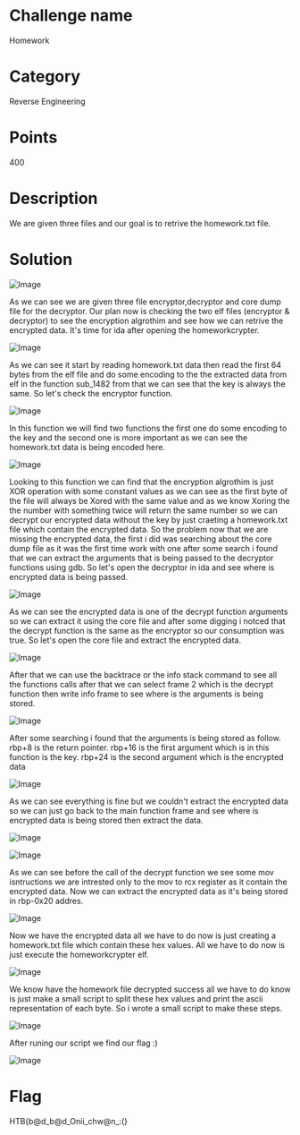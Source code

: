 # Challenge name
Homework
# Category
Reverse Engineering
# Points
400
# Description
We are given three files and our goal is to retrive the homework.txt file.
# Solution

![Image](https://github.com/0xN1ghtRa1d/CTF-writeups/blob/master/BSidesCairoCTF/1.png)

As we can see we are given three file encryptor,decryptor and core dump file for the decryptor.
Our plan now is checking the two elf files (encryptor & decryptor) to see the encryption algrothim and see how we can retrive the encrypted data.
It's time for ida after opening the homeworkcrypter.

![Image](https://github.com/0xN1ghtRa1d/CTF-writeups/blob/master/BSidesCairoCTF/2.png)

As we can see it start by reading homework.txt data then read the first 64 bytes from the elf file and do some encoding to the the extracted data from elf in the function sub_1482 from that we can see that the key is always the same.
So let's check the encryptor function.

![Image](https://github.com/0xN1ghtRa1d/CTF-writeups/blob/master/BSidesCairoCTF/3.png)

In this function we will find two functions the first one do some encoding to the key and the second one is more important as we can see the homework.txt data is being encoded here.

![Image](https://github.com/0xN1ghtRa1d/CTF-writeups/blob/master/BSidesCairoCTF/4.png)

Looking to this function we can find that the encryption algrothim is just XOR operation with some constant values as we can see as the first byte of the file will always be Xored with the same value and as we know Xoring the the number with something twice will return the same number so we can decrypt our encrypted data without the key by just craeting a homework.txt file which contain the encrypted data. 
So the problem now that we are missing the encrypted data, the first i did  was searching about the core dump file as it was the first time work with one after some search i found that we can extract the arguments that is being passed to the decryptor functions using gdb.
So let's open the decryptor in ida and see where is encrypted data is being passed.

![Image](https://github.com/0xN1ghtRa1d/CTF-writeups/blob/master/BSidesCairoCTF/5.png)

As we can see the encrypted data is one of the decrypt function arguments so we can extract it using the core file and after some digging i notced that the decrypt function is the same as the encryptor so our consumption was true.
So let's open the core file and extract the encrypted data.

![Image](https://github.com/0xN1ghtRa1d/CTF-writeups/blob/master/BSidesCairoCTF/6.png)

After that we can use the backtrace or the info stack command to see all the functions calls after that we can select frame 2 which is the decrypt function then write info frame to see where is the arguments is being stored.

![Image](https://github.com/0xN1ghtRa1d/CTF-writeups/blob/master/BSidesCairoCTF/7.png)

After some searching i found that the arguments is being stored as follow.
rbp+8 is the return pointer.
rbp+16 is the first argument which is in this function is the key.
rbp+24 is the second argument which is the encrypted data

![Image](https://github.com/0xN1ghtRa1d/CTF-writeups/blob/master/BSidesCairoCTF/8.png)

As we can see everything is fine but we couldn't extract the encrypted data so we can just go back to the main function frame and see where is encrypted data is being stored then extract the data.

![Image](https://github.com/0xN1ghtRa1d/CTF-writeups/blob/master/BSidesCairoCTF/9.png)

![Image](https://github.com/0xN1ghtRa1d/CTF-writeups/blob/master/BSidesCairoCTF/10.png)

As we can see before the call of the decrypt function we see some mov isntructions we are intrested only to the mov to rcx register as it contain the encrypted data.
Now we can extract the encrypted data as it's being stored in rbp-0x20 addres.

![Image](https://github.com/0xN1ghtRa1d/CTF-writeups/blob/master/BSidesCairoCTF/11.png)

Now we have the encrypted data all we have to do now is just creating a homework.txt file which contain these hex values.
All we have to do now is just execute the homeworkcrypter elf.

![Image](https://github.com/0xN1ghtRa1d/CTF-writeups/blob/master/BSidesCairoCTF/12.png)

We know have the homework file decrypted success all we have to do know is just make a small script to split these hex values and print the ascii representation of each byte.
So i wrote a small script to make these steps.

![Image](https://github.com/0xN1ghtRa1d/CTF-writeups/blob/master/BSidesCairoCTF/13.png)

After runing our script we find our flag :)

![Image](https://github.com/0xN1ghtRa1d/CTF-writeups/blob/master/BSidesCairoCTF/14.png)

# Flag

HTB{b@d_b@d_Onii_chw@n_:(}






